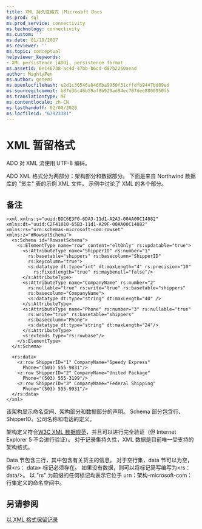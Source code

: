 ```yaml
---
title: XML 持久性格式 |Microsoft Docs
ms.prod: sql
ms.prod_service: connectivity
ms.technology: connectivity
ms.custom: ''
ms.date: 01/19/2017
ms.reviewer: ''
ms.topic: conceptual
helpviewer_keywords:
- XML persistence [ADO], persistence format
ms.assetid: 6e146738-ac4d-47bb-b6cd-d87b2260aead
author: MightyPen
ms.author: genemi
ms.openlocfilehash: e2d1c30546a8466ba9950f31cffdfb9447bd89ed
ms.sourcegitcommit: b87d36c46b39af8b929ad94ec707dee8800950f5
ms.translationtype: MT
ms.contentlocale: zh-CN
ms.lasthandoff: 02/08/2020
ms.locfileid: "67923381"
---
```

# <a name="xml-persistence-format"></a>XML 暂留格式
ADO 对 XML 流使用 UTF-8 编码。  
  
 ADO XML 格式分为两部分：架构部分和数据部分。 下面是来自 Northwind 数据库的 "货主" 表的示例 XML 文件。 示例中讨论了 XML 的各个部分。  
  
## <a name="remarks"></a>备注  
  
```  
<xml xmlns:s="uuid:BDC6E3F0-6DA3-11d1-A2A3-00AA00C14882"   
xmlns:dt="uuid:C2F41010-65B3-11d1-A29F-00AA00C14882"   
xmlns:rs="urn:schemas-microsoft-com:rowset"   
xmlns:z="#RowsetSchema">   
  <s:Schema id="RowsetSchema">   
    <s:ElementType name="row" content="eltOnly" rs:updatable="true">   
      <s:AttributeType name="ShipperID" rs:number="1"   
        rs:basetable="shippers" rs:basecolumn="ShipperID"  
        rs:keycolumn="true">   
        <s:datatype dt:type="int" dt:maxLength="4" rs:precision="10"   
          rs:fixedlength="true" rs:maybenull="false"/>   
      </s:AttributeType>   
      <s:AttributeType name="CompanyName" rs:number="2"   
        rs:nullable="true" rs:write="true" rs:basetable="shippers"   
        rs:basecolumn="CompanyName">   
        <s:datatype dt:type="string" dt:maxLength="40" />   
      </s:AttributeType>   
      <s:AttributeType name="Phone" rs:number="3" rs:nullable="true"   
        rs:write="true" rs:basetable="shippers"   
        rs:basecolumn="Phone">   
        <s:datatype dt:type="string" dt:maxLength="24"/>   
      </s:AttributeType>   
      <s:extends type="rs:rowbase"/>   
    </s:ElementType>   
  </s:Schema>   
  
  <rs:data>   
    <z:row ShipperID="1" CompanyName="Speedy Express"   
      Phone="(503) 555-9831"/>   
    <z:row ShipperID="2" CompanyName="United Package"   
      Phone="(503) 555-3199"/>   
    <z:row ShipperID="3" CompanyName="Federal Shipping"   
      Phone="(503) 555-9931"/>   
  </rs:data>   
</xml>  
```  
  
 该架构显示命名空间、架构部分和数据部分的声明。 Schema 部分包含行、ShipperID、公司名称和电话的定义。  
  
 架构定义符合[W3C XML 数据规范](http://www.w3.org/TR/1998/NOTE-XML-data/)，并且可以进行完全验证（但 Internet Explorer 5 不会进行验证）。 对于记录集持久性，XML 数据是目前唯一受支持的架构格式。  
  
 Data 节包含三行，其中包含有关货主的信息。 对于空行集，data 节可以为空，但\<rs： data> 标记必须存在。 如果没有数据，则可以将标记简写编写为\<rs： data/>。 以 "rs" 为前缀的任何标记均表示它位于 urn：架构-microsoft-com：行集定义的命名空间中。  
  
## <a name="see-also"></a>另请参阅  
 [以 XML 格式保留记录](../../../ado/guide/data/persisting-records-in-xml-format.md)
